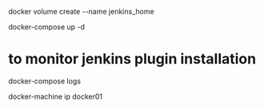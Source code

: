 docker volume create --name jenkins_home

docker-compose up -d

# to monitor jenkins plugin installation
docker-compose logs

docker-machine ip docker01

